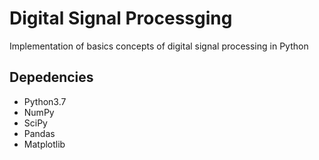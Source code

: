 # Digital Signal Processging

Implementation of basics concepts of digital signal processing in Python

## Depedencies

- Python3.7
- NumPy
- SciPy
- Pandas
- Matplotlib
